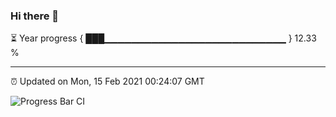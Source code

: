 ### Hi there 👋

⏳ Year progress { ███▁▁▁▁▁▁▁▁▁▁▁▁▁▁▁▁▁▁▁▁▁▁▁▁▁▁▁ } 12.33 %

---

⏰ Updated on Mon, 15 Feb 2021 00:24:07 GMT

![Progress Bar CI](https://github.com/liununu/liununu/workflows/Progress%20Bar%20CI/badge.svg)
